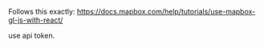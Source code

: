 Follows this exactly: https://docs.mapbox.com/help/tutorials/use-mapbox-gl-js-with-react/

use api token.